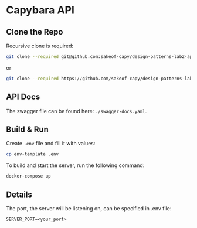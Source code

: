 # Capybara API

## Clone the Repo
Recursive clone is required:
```bash
git clone --required git@github.com:sakeof-capy/design-patterns-lab2-api.git
```
or 
```bash
git clone --required https://github.com/sakeof-capy/design-patterns-lab2-api.git
```

## API Docs
The swagger file can be found here: `./swagger-docs.yaml`.

## Build & Run
Create `.env` file and fill it with values:
```bash
cp env-template .env
```

To build and start the server, run the following command:
```bash
docker-compose up
```

## Details
The port, the server will be listening on, can be specified in .env file: 
```
SERVER_PORT=<your_port>
```
